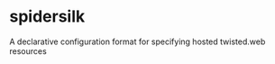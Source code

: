 spidersilk
==========

A declarative configuration format for specifying hosted twisted.web resources
